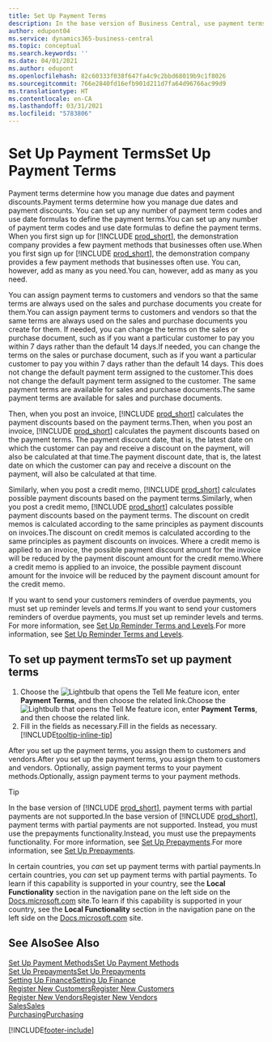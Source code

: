 ```yaml
---
title: Set Up Payment Terms
description: In the base version of Business Central, use payment terms to manage due dates and payment discounts.
author: edupont04
ms.service: dynamics365-business-central
ms.topic: conceptual
ms.search.keywords: ''
ms.date: 04/01/2021
ms.author: edupont
ms.openlocfilehash: 82c60333f038f647fa4c9c2bbd68019b9c1f8026
ms.sourcegitcommit: 766e2840fd16efb901d211d7fa64d96766ac99d9
ms.translationtype: HT
ms.contentlocale: en-CA
ms.lasthandoff: 03/31/2021
ms.locfileid: "5783806"
---
```

# <a name="set-up-payment-terms"></a><span data-ttu-id="b006b-103">Set Up Payment Terms</span><span class="sxs-lookup"><span data-stu-id="b006b-103">Set Up Payment Terms</span></span>

<span data-ttu-id="b006b-104">Payment terms determine how you manage due dates and payment discounts.</span><span class="sxs-lookup"><span data-stu-id="b006b-104">Payment terms determine how you manage due dates and payment discounts.</span></span> <span data-ttu-id="b006b-105">You can set up any number of payment term codes and use date formulas to define the payment terms.</span><span class="sxs-lookup"><span data-stu-id="b006b-105">You can set up any number of payment term codes and use date formulas to define the payment terms.</span></span> <span data-ttu-id="b006b-106">When you first sign up for [!INCLUDE [prod_short](includes/prod_short.md)], the demonstration company provides a few payment methods that businesses often use.</span><span class="sxs-lookup"><span data-stu-id="b006b-106">When you first sign up for [!INCLUDE [prod_short](includes/prod_short.md)], the demonstration company provides a few payment methods that businesses often use.</span></span> <span data-ttu-id="b006b-107">You can, however, add as many as you need.</span><span class="sxs-lookup"><span data-stu-id="b006b-107">You can, however, add as many as you need.</span></span>  

<span data-ttu-id="b006b-108">You can assign payment terms to customers and vendors so that the same terms are always used on the sales and purchase documents you create for them.</span><span class="sxs-lookup"><span data-stu-id="b006b-108">You can assign payment terms to customers and vendors so that the same terms are always used on the sales and purchase documents you create for them.</span></span> <span data-ttu-id="b006b-109">If needed, you can change the terms on the sales or purchase document, such as if you want a particular customer to pay you within 7 days rather than the default 14 days.</span><span class="sxs-lookup"><span data-stu-id="b006b-109">If needed, you can change the terms on the sales or purchase document, such as if you want a particular customer to pay you within 7 days rather than the default 14 days.</span></span> <span data-ttu-id="b006b-110">This does not change the default payment term assigned to the customer.</span><span class="sxs-lookup"><span data-stu-id="b006b-110">This does not change the default payment term assigned to the customer.</span></span> <span data-ttu-id="b006b-111">The same payment terms are available for sales and purchase documents.</span><span class="sxs-lookup"><span data-stu-id="b006b-111">The same payment terms are available for sales and purchase documents.</span></span>

<span data-ttu-id="b006b-112">Then, when you post an invoice, [!INCLUDE [prod_short](includes/prod_short.md)] calculates the payment discounts based on the payment terms.</span><span class="sxs-lookup"><span data-stu-id="b006b-112">Then, when you post an invoice, [!INCLUDE [prod_short](includes/prod_short.md)] calculates the payment discounts based on the payment terms.</span></span> <span data-ttu-id="b006b-113">The payment discount date, that is, the latest date on which the customer can pay and receive a discount on the payment, will also be calculated at that time.</span><span class="sxs-lookup"><span data-stu-id="b006b-113">The payment discount date, that is, the latest date on which the customer can pay and receive a discount on the payment, will also be calculated at that time.</span></span>  

<span data-ttu-id="b006b-114">Similarly, when you post a credit memo, [!INCLUDE [prod_short](includes/prod_short.md)] calculates possible payment discounts based on the payment terms.</span><span class="sxs-lookup"><span data-stu-id="b006b-114">Similarly, when you post a credit memo, [!INCLUDE [prod_short](includes/prod_short.md)] calculates possible payment discounts based on the payment terms.</span></span> <span data-ttu-id="b006b-115">The discount on credit memos is calculated according to the same principles as payment discounts on invoices.</span><span class="sxs-lookup"><span data-stu-id="b006b-115">The discount on credit memos is calculated according to the same principles as payment discounts on invoices.</span></span> <span data-ttu-id="b006b-116">Where a credit memo is applied to an invoice, the possible payment discount amount for the invoice will be reduced by the payment discount amount for the credit memo.</span><span class="sxs-lookup"><span data-stu-id="b006b-116">Where a credit memo is applied to an invoice, the possible payment discount amount for the invoice will be reduced by the payment discount amount for the credit memo.</span></span>  

<span data-ttu-id="b006b-117">If you want to send your customers reminders of overdue payments, you must set up reminder levels and terms.</span><span class="sxs-lookup"><span data-stu-id="b006b-117">If you want to send your customers reminders of overdue payments, you must set up reminder levels and terms.</span></span> <span data-ttu-id="b006b-118">For more information, see [Set Up Reminder Terms and Levels](finance-setup-reminders.md).</span><span class="sxs-lookup"><span data-stu-id="b006b-118">For more information, see [Set Up Reminder Terms and Levels](finance-setup-reminders.md).</span></span>  

## <a name="to-set-up-payment-terms"></a><span data-ttu-id="b006b-119">To set up payment terms</span><span class="sxs-lookup"><span data-stu-id="b006b-119">To set up payment terms</span></span>

1. <span data-ttu-id="b006b-120">Choose the ![Lightbulb that opens the Tell Me feature](media/ui-search/search_small.png "Tell me what you want to do") icon, enter **Payment Terms**, and then choose the related link.</span><span class="sxs-lookup"><span data-stu-id="b006b-120">Choose the ![Lightbulb that opens the Tell Me feature](media/ui-search/search_small.png "Tell me what you want to do") icon, enter **Payment Terms**, and then choose the related link.</span></span>  
2. <span data-ttu-id="b006b-121">Fill in the fields as necessary.</span><span class="sxs-lookup"><span data-stu-id="b006b-121">Fill in the fields as necessary.</span></span> [!INCLUDE[tooltip-inline-tip](includes/tooltip-inline-tip_md.md)]  

<span data-ttu-id="b006b-122">After you set up the payment terms, you assign them to customers and vendors.</span><span class="sxs-lookup"><span data-stu-id="b006b-122">After you set up the payment terms, you assign them to customers and vendors.</span></span> <span data-ttu-id="b006b-123">Optionally, assign payment terms to your payment methods.</span><span class="sxs-lookup"><span data-stu-id="b006b-123">Optionally, assign payment terms to your payment methods.</span></span>  

> [!TIP]
> <span data-ttu-id="b006b-124">In the base version of [!INCLUDE [prod_short](includes/prod_short.md)], payment terms with partial payments are not supported.</span><span class="sxs-lookup"><span data-stu-id="b006b-124">In the base version of [!INCLUDE [prod_short](includes/prod_short.md)], payment terms with partial payments are not supported.</span></span> <span data-ttu-id="b006b-125">Instead, you must use the prepayments functionality.</span><span class="sxs-lookup"><span data-stu-id="b006b-125">Instead, you must use the prepayments functionality.</span></span> <span data-ttu-id="b006b-126">For more information, see [Set Up Prepayments](finance-set-up-prepayments.md).</span><span class="sxs-lookup"><span data-stu-id="b006b-126">For more information, see [Set Up Prepayments](finance-set-up-prepayments.md).</span></span>
>
> <span data-ttu-id="b006b-127">In certain countries, you *can* set up payment terms with partial payments.</span><span class="sxs-lookup"><span data-stu-id="b006b-127">In certain countries, you *can* set up payment terms with partial payments.</span></span> <span data-ttu-id="b006b-128">To learn if this capability is supported in your country, see the **Local Functionality** section in the navigation pane on the left side on the [Docs.microsoft.com](about-localization.md) site.</span><span class="sxs-lookup"><span data-stu-id="b006b-128">To learn if this capability is supported in your country, see the **Local Functionality** section in the navigation pane on the left side on the [Docs.microsoft.com](about-localization.md) site.</span></span>

## <a name="see-also"></a><span data-ttu-id="b006b-129">See Also</span><span class="sxs-lookup"><span data-stu-id="b006b-129">See Also</span></span>

[<span data-ttu-id="b006b-130">Set Up Payment Methods</span><span class="sxs-lookup"><span data-stu-id="b006b-130">Set Up Payment Methods</span></span>](finance-payment-methods.md)  
[<span data-ttu-id="b006b-131">Set Up Prepayments</span><span class="sxs-lookup"><span data-stu-id="b006b-131">Set Up Prepayments</span></span>](finance-set-up-prepayments.md)  
[<span data-ttu-id="b006b-132">Setting Up Finance</span><span class="sxs-lookup"><span data-stu-id="b006b-132">Setting Up Finance</span></span>](finance-setup-finance.md)  
[<span data-ttu-id="b006b-133">Register New Customers</span><span class="sxs-lookup"><span data-stu-id="b006b-133">Register New Customers</span></span>](sales-how-register-new-customers.md)  
[<span data-ttu-id="b006b-134">Register New Vendors</span><span class="sxs-lookup"><span data-stu-id="b006b-134">Register New Vendors</span></span>](purchasing-how-register-new-vendors.md)  
[<span data-ttu-id="b006b-135">Sales</span><span class="sxs-lookup"><span data-stu-id="b006b-135">Sales</span></span>](sales-manage-sales.md)  
[<span data-ttu-id="b006b-136">Purchasing</span><span class="sxs-lookup"><span data-stu-id="b006b-136">Purchasing</span></span>](purchasing-manage-purchasing.md)  


[!INCLUDE[footer-include](includes/footer-banner.md)]